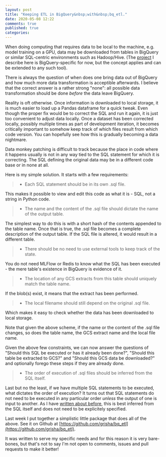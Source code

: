 ```yaml
---
layout: post
title: "Keeping ETL in BigQuery&nbsp;with&nbsp;bq_etl."
date: 2020-05-08 12:22
comments: true
published: true
categories:
---
```


When doing computing that requires data to be local to the machine,
e.g. model training on a GPU, data may be downloaded from tables in
BigQuery or similar SQL-centric environments such as Hadoop/Hive. (The
[project](https://github.com/grisha/bq_etl) I describe here is
BigQuery-specific for now, but the concept applies and can be extended
to any such tool).

There is always the question of when does one bring data out of
BigQuery and how much more data transformation is acceptible
afterwards. I believe that the correct answer is a rather strong
"none": all possible data transformation should be done *before* the
data leave BigQuery.

Reality is oft otherwise. Once information is downloaded to local
storage, it is much easier to load up a Pandas dataframe for a quick
tweak.  Even though the proper fix would be to correct the SQL and run
it again, it is just too convenient to adjust data locally. Once a
dataset has been corrected locally, possibly multiple times as part of
development iteration, it becomes critically important to somehow keep
track of which files result from which code version. You can hopefully
see how this is gradually becoming a data nightmare.

Data monkey patching is difficult to track because the place in code
where it happens usually is not in any way tied to the SQL statement
for which it is correcting. The SQL defining the original data may be
in a different code base or in none at all.

Here is my simple solution. It starts with a few requirements:

>  * Each SQL statement should be in its own .sql file.

This makes it possible to view and edit this code as what it is - SQL,
not a string in Python code.

>  * The name and the content of the .sql file should dictate the name
>    of the output table.

The simplest way to do this is with a short hash of the contents
appended to the table name. Once that is true, the .sql file becomes a
complete description of the output table. If the SQL file is altered,
it would result in a different table.

>  * There should be no need to use external tools to keep track of
>    the state.

You do not need MLFlow or Redis to know what the SQL has been
executed - the mere table's existence in BigQuery is evidence of it.

>  * The location of  any GCS extracts from this table should uniquely match the table name.

If the blob(s) exist, it means that the extract has been performed.

>  * The local filename should still depend on the original .sql file.

Which makes it easy to check whether the data has been downloaded to
local storage.

Note that given the above scheme, if the name or the content of the
.sql file changes, so does the table name, the GCS extract name and
the local file name.

Given the above few constraints, we can now answer the questions of
"Should this SQL be executed or has it already been done?", "Should
this table be extracted to GCS?" and "Should this GCS data be
downloaded?" and optionally forego these steps if they are already
done.

>  * The order of execution of .sql files should be inferred from the
>    SQL itself.

Last but no the least, if we have multiple SQL statements to be
executed, what dictates the order of execution? It turns out that SQL
statements do not need to be executed in any particular order *unless*
the output of one is input to another. As I have [written about before](/blog/2016/11/14/table-names-from-sql/),
this is best inferred
from the SQL itself and does not need to be explicitely
specified.

Last week I put together a simplistic little package that does all of
the above. See it on Github at [https://github.com/grisha/bq_etl](https://github.com/grisha/bq_etl).

It was written to serve my specific needs and for this reason it is
very bare-bones, but that's not to say I'm not open to comments,
issues and pull requests to make it better!
